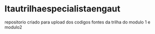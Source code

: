 # Itautrilhaespecialistaengaut
repositorio criado para upload dos codigos fontes da trilha do modulo 1 e modulo2
